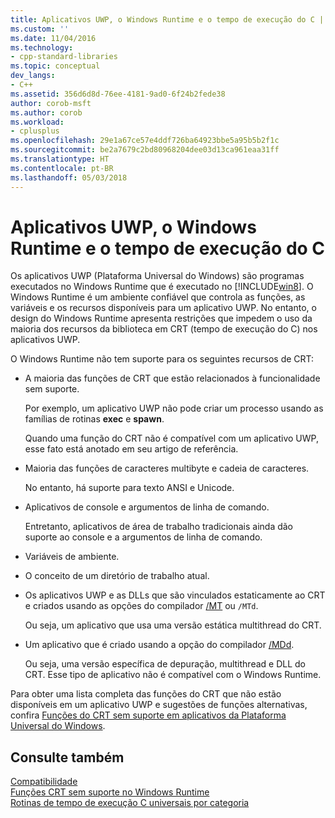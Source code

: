 ```yaml
---
title: Aplicativos UWP, o Windows Runtime e o tempo de execução do C | Microsoft Docs
ms.custom: ''
ms.date: 11/04/2016
ms.technology:
- cpp-standard-libraries
ms.topic: conceptual
dev_langs:
- C++
ms.assetid: 356d6d8d-76ee-4181-9ad0-6f24b2fede38
author: corob-msft
ms.author: corob
ms.workload:
- cplusplus
ms.openlocfilehash: 29e1a67ce57e4ddf726ba64923bbe5a95b5b2f1c
ms.sourcegitcommit: be2a7679c2bd80968204dee03d13ca961eaa31ff
ms.translationtype: HT
ms.contentlocale: pt-BR
ms.lasthandoff: 05/03/2018
---
```

# <a name="uwp-apps-the-windows-runtime-and-the-c-run-time"></a>Aplicativos UWP, o Windows Runtime e o tempo de execução do C

Os aplicativos UWP (Plataforma Universal do Windows) são programas executados no Windows Runtime que é executado no [!INCLUDE[win8](../build/reference/includes/win8_md.md)]. O Windows Runtime é um ambiente confiável que controla as funções, as variáveis e os recursos disponíveis para um aplicativo UWP. No entanto, o design do Windows Runtime apresenta restrições que impedem o uso da maioria dos recursos da biblioteca em CRT (tempo de execução do C) nos aplicativos UWP.

O Windows Runtime não tem suporte para os seguintes recursos de CRT:

- A maioria das funções de CRT que estão relacionados à funcionalidade sem suporte.

   Por exemplo, um aplicativo UWP não pode criar um processo usando as famílias de rotinas **exec** e **spawn**.

   Quando uma função do CRT não é compatível com um aplicativo UWP, esse fato está anotado em seu artigo de referência.

- Maioria das funções de caracteres multibyte e cadeia de caracteres.

   No entanto, há suporte para texto ANSI e Unicode.

- Aplicativos de console e argumentos de linha de comando.

   Entretanto, aplicativos de área de trabalho tradicionais ainda dão suporte ao console e a argumentos de linha de comando.

- Variáveis de ambiente.

- O conceito de um diretório de trabalho atual.

- Os aplicativos UWP e as DLLs que são vinculados estaticamente ao CRT e criados usando as opções do compilador [/MT](../build/reference/md-mt-ld-use-run-time-library.md) ou `/MTd`.

   Ou seja, um aplicativo que usa uma versão estática multithread do CRT.

- Um aplicativo que é criado usando a opção do compilador [/MDd](../build/reference/md-mt-ld-use-run-time-library.md).

   Ou seja, uma versão específica de depuração, multithread e DLL do CRT. Esse tipo de aplicativo não é compatível com o Windows Runtime.

Para obter uma lista completa das funções do CRT que não estão disponíveis em um aplicativo UWP e sugestões de funções alternativas, confira [Funções do CRT sem suporte em aplicativos da Plataforma Universal do Windows](../cppcx/crt-functions-not-supported-in-universal-windows-platform-apps.md).

## <a name="see-also"></a>Consulte também

[Compatibilidade](../c-runtime-library/compatibility.md)<br/>
[Funções CRT sem suporte no Windows Runtime](../c-runtime-library/windows-runtime-unsupported-crt-functions.md)<br/>
[Rotinas de tempo de execução C universais por categoria](../c-runtime-library/run-time-routines-by-category.md)<br/>
